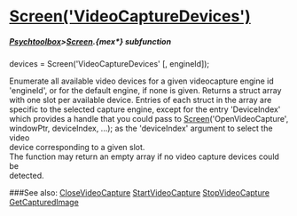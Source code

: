 # [Screen('VideoCaptureDevices')](Screen-VideoCaptureDevices) 
##### [Psychtoolbox](Psychtoolbox)>[Screen](Screen).{mex*} subfunction

devices = Screen('VideoCaptureDevices' [, engineId]);

Enumerate all available video devices for a given videocapture engine id  
'engineId', or for the default engine, if none is given. Returns a struct array  
with one slot per available device. Entries of each struct in the array are  
specific to the selected capture engine, except for the entry 'DeviceIndex'  
which provides a handle that you could pass to [Screen](Screen)('OpenVideoCapture',  
windowPtr, deviceIndex, ...); as the 'deviceIndex' argument to select the video  
device corresponding to a given slot.  
The function may return an empty array if no video capture devices could be  
detected.  
  


###See also:
[CloseVideoCapture](Screen-CloseVideoCapture) [StartVideoCapture](Screen-StartVideoCapture) [StopVideoCapture](Screen-StopVideoCapture) [GetCapturedImage](Screen-GetCapturedImage)
